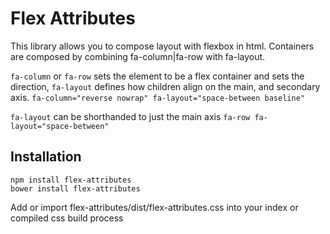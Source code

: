 Flex Attributes
=============

This library allows you to compose layout with flexbox in html. Containers
are composed by combining fa-column|fa-row with fa-layout.

`fa-column` or `fa-row` sets the element to be a flex container and sets the direction, `fa-layout` defines how children align on the main, and secondary axis.
```fa-column="reverse nowrap" fa-layout="space-between baseline"```


`fa-layout` can be shorthanded to just the main axis
```fa-row fa-layout="space-between"```

Installation
------------

```
npm install flex-attributes
bower install flex-attributes
```

Add or import flex-attributes/dist/flex-attributes.css into your index or compiled css build process
